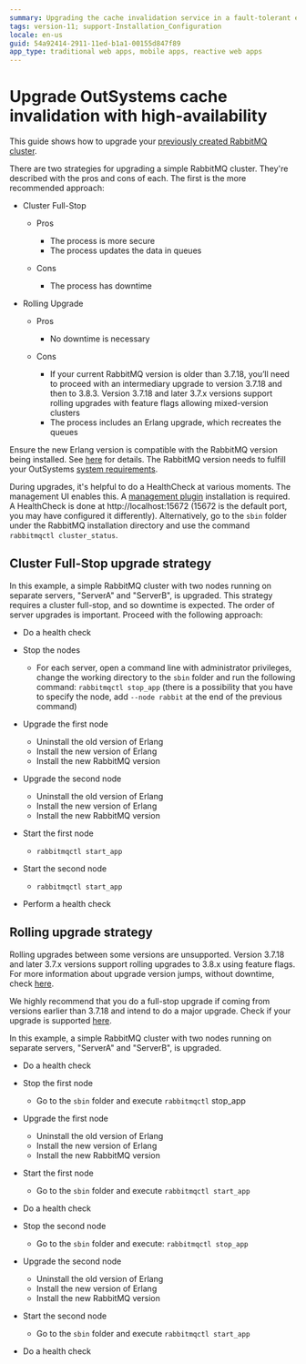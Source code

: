 ```yaml
---
summary: Upgrading the cache invalidation service in a fault-tolerant environment.
tags: version-11; support-Installation_Configuration
locale: en-us
guid: 54a92414-2911-11ed-b1a1-00155d847f89
app_type: traditional web apps, mobile apps, reactive web apps
---
```


# Upgrade OutSystems cache invalidation with high-availability

This guide shows how to upgrade your [previously created RabbitMQ cluster](high-availability.md).

There are two strategies for upgrading a simple RabbitMQ cluster. They're described with the pros and cons of each. The first is the more recommended approach:

* Cluster Full-Stop

    * Pros

        * The process is more secure
        * The process updates the data in queues

    * Cons

        * The process has downtime

* Rolling Upgrade

    * Pros

        * No downtime is necessary

    * Cons

        * If your current RabbitMQ version is older than 3.7.18, you’ll need to proceed with an intermediary upgrade to version 3.7.18 and then to 3.8.3. Version 3.7.18 and later 3.7.x versions support rolling upgrades with feature flags allowing mixed-version clusters
        * The process includes an Erlang upgrade, which recreates the queues

<div class="info" markdown="1">

Ensure the new Erlang version is compatible with the RabbitMQ version being installed. See [here](https://www.rabbitmq.com/which-erlang.html) for details.
The RabbitMQ version needs to fulfill your OutSystems [system requirements](../system-requirements.md).

</div>

During upgrades, it's helpful to do a HealthCheck at various moments. The management UI enables this. A [management plugin](https://www.rabbitmq.com/management.html) installation is required. A HealthCheck is done at http://localhost:15672 (15672 is the default port, you may have configured it differently). Alternatively, go to the `sbin` folder under the RabbitMQ installation directory and use the command `rabbitmqctl cluster_status`.

## Cluster Full-Stop upgrade strategy

In this example, a simple RabbitMQ cluster with two nodes running on separate servers, "ServerA" and "ServerB", is upgraded. This strategy requires a cluster full-stop, and so downtime is expected. The order of server upgrades is important. Proceed with the following approach:

* Do a health check

* Stop the nodes

    * For each server, open a command line with administrator privileges, change the working directory to the `sbin` folder and run the following command: `rabbitmqctl stop_app` (there is a possibility that you have to specify the node, add `--node rabbit` at the end of the previous command)

* Upgrade the first node

    * Uninstall the old version of Erlang
    * Install the new version of Erlang
    * Install the new RabbitMQ version

* Upgrade the second node

    * Uninstall the old version of Erlang
    * Install the new version of Erlang
    * Install the new RabbitMQ version

* Start the first node

    * `rabbitmqctl start_app`

* Start the second node

    * `rabbitmqctl start_app`

* Perform a health check

## Rolling upgrade strategy

Rolling upgrades between some versions are unsupported. Version 3.7.18 and later 3.7.x versions support rolling upgrades to 3.8.x using feature flags. For more information about upgrade version jumps, without downtime, check [here](https://www.rabbitmq.com/upgrade.html).

We highly recommend that you do a full-stop upgrade if coming from versions earlier than 3.7.18 and intend to do a major upgrade. Check if your upgrade is supported [here](https://www.rabbitmq.com/upgrade.html#rolling-upgrades).

In this example, a simple RabbitMQ cluster with two nodes running on separate servers, "ServerA" and "ServerB", is upgraded.

* Do a health check
* Stop the first node

    * Go to the `sbin` folder and execute `rabbitmqctl` stop_app

* Upgrade the first node

    * Uninstall the old version of Erlang
    * Install the new version of Erlang
    * Install the new RabbitMQ version

* Start the first node

    * Go to the `sbin` folder and execute `rabbitmqctl start_app`

* Do a health check

* Stop the second node

    * Go to the `sbin` folder and execute: `rabbitmqctl stop_app`

* Upgrade the second node

    * Uninstall the old version of Erlang
    * Install the new version of Erlang
    * Install the new RabbitMQ version

* Start the second  node

    * Go to the `sbin` folder and execute `rabbitmqctl start_app`

* Do a health check

